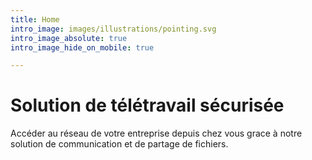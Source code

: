 ```yaml
---
title: Home
intro_image: images/illustrations/pointing.svg
intro_image_absolute: true
intro_image_hide_on_mobile: true

---
```

# Solution de télétravail sécurisée

Accéder au réseau de votre entreprise depuis chez vous grace à notre solution de communication et de partage de fichiers.